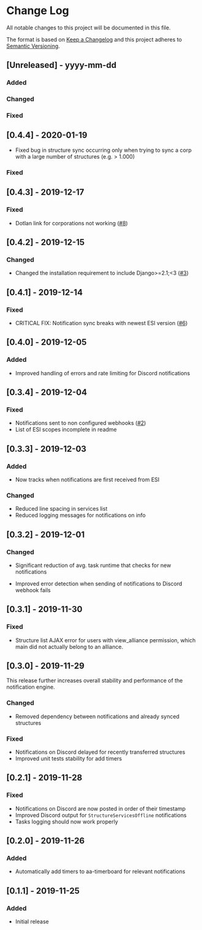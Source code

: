 # Change Log

All notable changes to this project will be documented in this file.

The format is based on [Keep a Changelog](http://keepachangelog.com/)
and this project adheres to [Semantic Versioning](http://semver.org/).

## [Unreleased] - yyyy-mm-dd

### Added

### Changed

### Fixed

## [0.4.4] - 2020-01-19

- Fixed bug in structure sync occurring only when trying to sync a corp with a large number of structures (e.g. > 1.000)

### Fixed

## [0.4.3] - 2019-12-17

### Fixed

- Dotlan link for corporations not working ([#8](https://gitlab.com/ErikKalkoken/aa-structures/issues/8))

## [0.4.2] - 2019-12-15

### Changed

- Changed the installation requirement to include Django>=2.1;<3 ([#3](https://gitlab.com/ErikKalkoken/aa-structures/issues/3))

## [0.4.1] - 2019-12-14

### Fixed

- CRITICAL FIX: Notification sync breaks with newest ESI version ([#6](https://gitlab.com/ErikKalkoken/aa-structures/issues/6))

## [0.4.0] - 2019-12-05

### Added

- Improved handling of errors and rate limiting for Discord notifications

## [0.3.4] - 2019-12-04

### Fixed

- Notifications sent to non configured webhooks ([#2](https://gitlab.com/ErikKalkoken/aa-structures/issues/2))
- List of ESI scopes incomplete in readme

## [0.3.3] - 2019-12-03

### Added

- Now tracks when notifications are first received from ESI

### Changed

- Reduced line spacing in services list
- Reduced logging messages for notifications on info

## [0.3.2] - 2019-12-01

### Changed

- Significant reduction of avg. task runtime that checks for new notifications

- Improved error detection when sending of notifications to Discord webhook fails

## [0.3.1] - 2019-11-30

### Fixed

- Structure list AJAX error for users with view_alliance permission, which main did not actually belong to an alliance.

## [0.3.0] - 2019-11-29

This release further increases overall stability and performance of the notification engine.

### Changed

- Removed dependency between notifications and already synced structures

### Fixed

- Notifications on Discord delayed for recently transferred structures
- Improved unit tests stability for add timers

## [0.2.1] - 2019-11-28

### Fixed

- Notifications on Discord are now posted in order of their timestamp
- Improved Discord output for `StructureServicesOffline` notifications
- Tasks logging should now work properly

## [0.2.0] - 2019-11-26

### Added

- Automatically add timers to aa-timerboard for relevant notifications

## [0.1.1] - 2019-11-25

### Added

- Initial release
